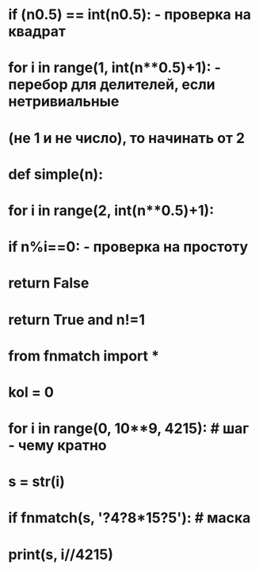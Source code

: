 # if (n**0.5) == int(n**0.5): - проверка на квадрат

# for i in range(1, int(n**0.5)+1): - перебор для делителей, если нетривиальные
# (не 1 и не число), то начинать от 2

# def simple(n):
#     for i in range(2, int(n**0.5)+1):
#         if n%i==0:                           - проверка на простоту
#             return False
#     return True  and n!=1

# from fnmatch import *
# kol = 0
# for i in range(0, 10**9, 4215): # шаг - чему кратно
#     s = str(i)
#     if fnmatch(s, '?4?8*15?5'): # маска
#         print(s, i//4215)
